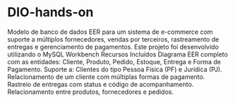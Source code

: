 # DIO-hands-on
Modelo de banco de dados EER para um sistema de e-commerce com suporte a múltiplos fornecedores, vendas por terceiros, rastreamento de entregas e gerenciamento de pagamentos. Este projeto foi desenvolvido utilizando o MySQL Workbench
Recursos Incluídos
Diagrama EER completo com as entidades: Cliente, Produto, Pedido, Estoque, Entrega e Forma de Pagamento.
Suporte a:
Clientes do tipo Pessoa Física (PF) e Jurídica (PJ).
Relacionamento de um cliente com múltiplas formas de pagamento.
Rastreio de entregas com status e código de acompanhamento.
Relacionamento entre produtos, fornecedores e pedidos.
